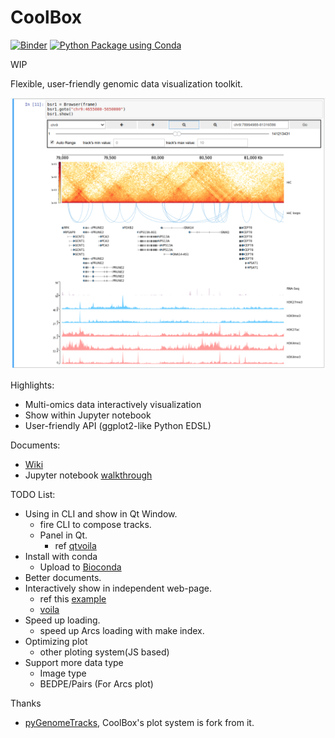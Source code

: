 CoolBox
=======

[![Binder](https://mybinder.org/badge_logo.svg)](https://mybinder.org/v2/gh/GangCaoLab/CoolBox/master?filepath=demo%2FTestRegion.ipynb)
[![Python Package using Conda](https://github.com/GangCaoLab/CoolBox/workflows/Python%20Package%20using%20Conda/badge.svg)](https://github.com/GangCaoLab/CoolBox/actions?query=workflow%3A%22Python+Package+using+Conda%22)

WIP

Flexible, user-friendly genomic data visualization toolkit. 

![](imgs/title.png)

Highlights:

* Multi-omics data interactively visualization
* Show within Jupyter notebook
* User-friendly API (ggplot2-like Python EDSL)

Documents:
* [Wiki](https://github.com/Nanguage/CoolBox/wiki)
* Jupyter notebook [walkthrough](demo/coolbox_guide.ipynb)

TODO List:

+ Using in CLI and show in Qt Window.
    + fire CLI to compose tracks.
    + Panel in Qt.
        - ref [qtvoila](https://luiztauffer.github.io/guacamole-data-science/posts/2020-04-20-qtvoila/)
+ Install with conda
    + Upload to [Bioconda](https://bioconda.github.io/)
+ Better documents.
+ Interactively show in independent web-page.
    + ref this [example](https://github.com/jupyter-widgets/ipywidgets/tree/master/examples/web3)
    + [voila](https://github.com/voila-dashboards/voila)
+ Speed up loading.
    + speed up Arcs loading with make index.
+ Optimizing plot
    + other ploting system(JS based)
+ Support more data type
    + Image type
    + BEDPE/Pairs (For Arcs plot)


Thanks

+ [pyGenomeTracks](https://github.com/deeptools/pyGenomeTracks),
CoolBox's plot system is fork from it.


